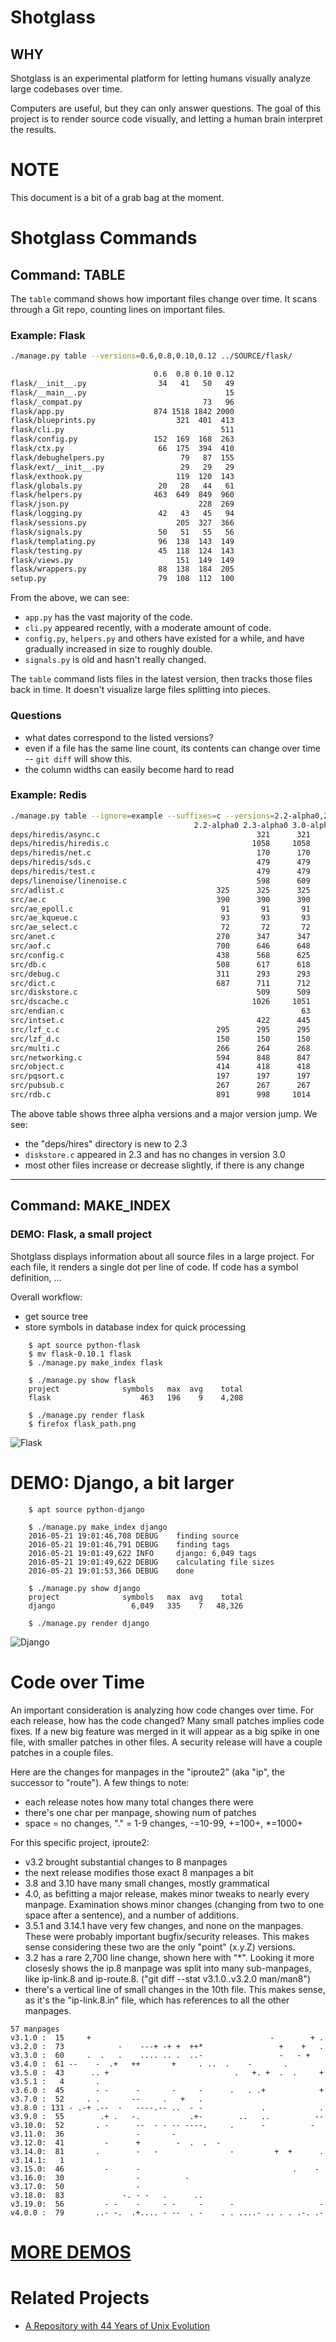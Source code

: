# Shotglass

## WHY

Shotglass is an experimental platform for letting humans
visually analyze large codebases over time.

Computers are useful, but they can only answer questions. The goal of this project is to render source code visually, and letting a human brain interpret the results.


# NOTE

This document is a bit of a grab bag at the moment.

# Shotglass Commands

## Command: TABLE

The `table` command shows how important files change over time. It scans through a Git repo, counting lines on important files.

### Example: Flask


```bash
./manage.py table --versions=0.6,0.8,0.10,0.12 ../SOURCE/flask/

                                0.6  0.8 0.10 0.12
flask/__init__.py                34   41   50   49
flask/__main__.py                               15
flask/_compat.py                           73   96
flask/app.py                    874 1518 1842 2000
flask/blueprints.py                  321  401  413
flask/cli.py                                   511
flask/config.py                 152  169  168  263
flask/ctx.py                     66  175  394  410
flask/debughelpers.py                 79   87  155
flask/ext/__init__.py                 29   29   29
flask/exthook.py                     119  120  143
flask/globals.py                 20   28   44   61
flask/helpers.py                463  649  849  960
flask/json.py                             228  269
flask/logging.py                 42   43   45   94
flask/sessions.py                    205  327  366
flask/signals.py                 50   51   55   56
flask/templating.py              96  138  143  149
flask/testing.py                 45  118  124  143
flask/views.py                       151  149  149
flask/wrappers.py                88  138  184  205
setup.py                         79  108  112  100
```

From the above, we can see:
- `app.py` has the vast majority of the code.
- `cli.py` appeared recently, with a moderate amount of code.
- `config.py`, `helpers.py` and others have existed for a while, and have gradually increased in size to roughly double.
- `signals.py` is old and hasn't really changed.

The `table` command lists files in the latest version, then tracks those files back in time. It doesn't visualize large files splitting into pieces.

### Questions

- what dates correspond to the listed versions?
- even if a file has the same line count, its contents can change over time -- `git diff` will show this.
- the column widths can easily become hard to read

### Example: Redis

```bash
./manage.py table --ignore=example --suffixes=c --versions=2.2-alpha0,2.3-alpha0,3.0-alpha0 ../SOURCE/redis/
                                         2.2-alpha0 2.3-alpha0 3.0-alpha0
deps/hiredis/async.c                                   321      321
deps/hiredis/hiredis.c                                1058     1058
deps/hiredis/net.c                                     170      170
deps/hiredis/sds.c                                     479      479
deps/hiredis/test.c                                    479      479
deps/linenoise/linenoise.c                             598      609
src/adlist.c                                  325      325      325
src/ae.c                                      390      390      390
src/ae_epoll.c                                 91       91       91
src/ae_kqueue.c                                93       93       93
src/ae_select.c                                72       72       72
src/anet.c                                    270      347      347
src/aof.c                                     700      646      648
src/config.c                                  438      568      625
src/db.c                                      508      617      618
src/debug.c                                   311      293      293
src/dict.c                                    687      711      712
src/diskstore.c                                        509      509
src/dscache.c                                         1026     1051
src/endian.c                                                     63
src/intset.c                                           422      445
src/lzf_c.c                                   295      295      295
src/lzf_d.c                                   150      150      150
src/multi.c                                   266      264      268
src/networking.c                              594      848      847
src/object.c                                  414      418      418
src/pqsort.c                                  197      197      197
src/pubsub.c                                  267      267      267
src/rdb.c                                     891      998     1014
```

The above table shows three alpha versions and a major version jump. We see:
- the "deps/hires" directory is new to 2.3
- `diskstore.c` appeared in 2.3 and has no changes in version 3.0
- most other files increase or decrease slightly, if there is any change

<HR>


## Command: MAKE_INDEX

### DEMO: Flask, a small project

Shotglass displays information about all source files in a large
project. For each file, it renders a single dot per line of code. If
code has a symbol definition, ...

Overall workflow:

- get source tree
- store symbols in database index for quick processing

```
    $ apt source python-flask
    $ mv flask-0.10.1 flask
    $ ./manage.py make_index flask

    $ ./manage.py show flask
    project              symbols   max  avg    total
    flask                    463   196    9    4,208

    $ ./manage.py render flask
    $ firefox flask_path.png
```


![Flask](images/flask_path.png)


# DEMO: Django, a bit larger

```
    $ apt source python-django

    $ ./manage.py make_index django
    2016-05-21 19:01:46,708 DEBUG    finding source
    2016-05-21 19:01:46,791 DEBUG    finding tags
    2016-05-21 19:01:49,622 INFO     django: 6,049 tags
    2016-05-21 19:01:49,622 DEBUG    calculating file sizes
    2016-05-21 19:01:53,366 DEBUG    done

    $ ./manage.py show django
    project              symbols   max  avg    total
    django                 6,049   335    7   48,326

    $ ./manage.py render django
```

![Django](images/django_path.png)

# Code over Time

An important consideration is analyzing how code changes over time. For each release, how has the code changed? Many small patches implies code fixes. If a new big feature was merged in it will appear as a big spike in one file, with smaller patches in other files.  A security release will have a couple patches in a couple files.

Here are the changes for manpages in the "iproute2" (aka "ip", the successor to "route").  A few things to note:

- each release notes how many total changes there were
- there's one char per manpage, showing num of patches
- space = no changes, "." = 1-9 changes, -=10-99, +=100+, *=1000+

For this specific project, iproute2:

- v3.2 brought substantial changes to 8 manpages
- the next release modifies those exact 8 manpages a bit
- 3.8 and 3.10 have many small changes, mostly grammatical
- 4.0, as befitting a major release, makes minor tweaks to nearly every manpage. Examination shows minor changes (changing from two to one space after a sentence), and a number of additions.
- 3.5.1 and 3.14.1 have very few changes, and none on the manpages. These were probably important bugfix/security releases. This makes sense considering these two are the only "point" (x.y.Z) versions.
- 3.2 has a rare 2,700 line change, shown here with "*".  Looking it more closesly shows the ip.8 manpage was split into many sub-manpages, like ip-link.8 and ip-route.8.  ("git diff --stat v3.1.0..v3.2.0 man/man8")
- there's a vertical line of small changes in the 10th file.  This makes sense, as it's the "ip-link.8.in" file, which has references to all the other manpages.
```
57 manpages
v3.1.0 :  15     +                                        -        + .
v3.2.0 :  73            -    ---+ -+ +  ++*                 +    +   .
v3.3.0 :  60     .  .   .    .... .. .  ..-                 -   - +   
v3.4.0 :  61 --    -  .+   ++       +     . ..  .    -       .        
v3.5.0 :  43      .. +                            .   +. +  .  .     +
v3.5.1 :   4       .                                                  
v3.6.0 :  45       - -      -       -     -      .   . .+            +
v3.7.0 :  52     . .       --     .   +   .                           
v3.8.0 : 131 - .-+ .--  -   ----.-- ..  - -             .            .
v3.9.0 :  55        .+ .   -.           .+-        ..   ..          --
v3.10.0:  52       . -      --  - - -- ----.     .      -          -  
v3.11.0:  36                -       -                                 
v3.12.0:  41         -      +        -  .  .  -                       
v3.14.0:  81       .        -   -                -         +  +      .
v3.14.1:   1                                                          
v3.15.0:  46         -      -                                  .    - 
v3.16.0:  30                -          -                              
v3.17.0:  50                -                                         
v3.18.0:  83             -. - -   .      ..                           
v3.19.0:  56         - -    -     - -     -      -                   -
v4.0.0 :  79       ..- -.  .+.... - --  . -    . . ....- .. . . .-. .-
```


# [MORE DEMOS](DEMOS.md)


# Related Projects

* [A Repository with 44 Years of Unix Evolution](https://www2.dmst.aueb.gr/dds/pubs/conf/2015-MSR-Unix-History/html/Spi15c.html)
